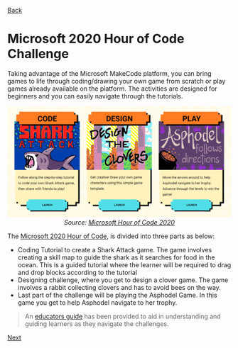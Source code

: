 [Back](/hourofcode-docs/Microsoft%20Hour%20of%20Code%20Challenge/introduction.md)

# Microsoft 2020 Hour of Code Challenge

Taking advantage of the Microsoft MakeCode platform, you can bring games to life through coding/drawing your own game from scratch or play games already available on the platform. The activities are designed for beginners and you can easily navigate through the tutorials.

<p align="center"> <img alt="Hour of Code 2020" src="../../assets/HOC-2020.png" width="600px" /><br><em>Source: <a href="https://arcade.makecode.com/hour-of-code-2020">Microsoft Hour of Code 2020</a></em></p>

The [Microsoft 2020 Hour of Code](https://arcade.makecode.com/hour-of-code-2020), is divided into three parts as below:
* Coding Tutorial to create a Shark Attack game. The game involves creating a skill map to guide the shark as it searches for food in the ocean. This is a guided tutorial where the learner will be required to drag and drop blocks according to the tutorial
* Designing challenge, where you get to design a clover game. The game involves a rabbit collecting clovers and has to avoid bees on the way. 
* Last part of the challenge will be playing the Asphodel Game. In this game you get to help Asphodel navigate to her trophy.

> An [educators guide](https://arcade.makecode.com/hour-of-code/educators-2020) has been provided to aid in understanding and guiding learners as they navigate the challenges.

[Next](/hourofcode-docs/Microsoft%20Hour%20of%20Code%20Challenge/2021.md)